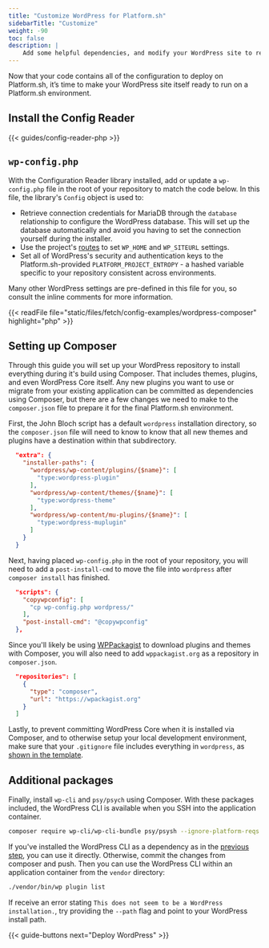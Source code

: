 ```yaml
---
title: "Customize WordPress for Platform.sh"
sidebarTitle: "Customize"
weight: -90
toc: false
description: |
    Add some helpful dependencies, and modify your WordPress site to read from a Platform.sh environment.
---
```


Now that your code contains all of the configuration to deploy on Platform.sh, it’s time to make your WordPress site itself ready to run on a Platform.sh environment. 

## Install the Config Reader

{{< guides/config-reader-php >}}

## `wp-config.php`

With the Configuration Reader library installed, add or update a `wp-config.php` file in the root of your repository to match the code below. In this file, the library's `Config` object is used to:

- Retrieve connection credentials for MariaDB through the `database` relationship to configure the WordPress database. This will set up the database automatically and avoid you having to set the connection yourself during the installer. 
- Use the project's [routes](/configuration/routes/_index.md) to set `WP_HOME` and `WP_SITEURL` settings. 
- Set all of WordPress's security and authentication keys to the Platform.sh-provided `PLATFORM_PROJECT_ENTROPY` - a hashed variable specific to your repository consistent across environments. 

Many other WordPress settings are pre-defined in this file for you, so consult the inline comments for more information.

{{< readFile file="static/files/fetch/config-examples/wordpress-composer" highlight="php" >}}

## Setting up Composer

Through this guide you will set up your WordPress repository to install everything during it's build using Composer. That includes themes, plugins, and even WordPress Core itself. Any new plugins you want to use or migrate from your existing application can be committed as dependencies using Composer, but there are a few changes we need to make to the `composer.json` file to prepare it for the final Platform.sh environment.  

First, the John Bloch script has a default `wordpress` installation directory, so the `composer.json` file will need to know to know that all new themes and plugins have a destination within that subdirectory. 

```json
  "extra": {
    "installer-paths": {
      "wordpress/wp-content/plugins/{$name}": [
        "type:wordpress-plugin"
      ],
      "wordpress/wp-content/themes/{$name}": [
        "type:wordpress-theme"
      ],
      "wordpress/wp-content/mu-plugins/{$name}": [
        "type:wordpress-muplugin"
      ]
    }
  }
```

Next, having placed `wp-config.php` in the root of your repository, you will need to add a `post-install-cmd` to move the file into `wordpress` after `composer install` has finished.

```json
  "scripts": {
    "copywpconfig": [
      "cp wp-config.php wordpress/"
    ],
    "post-install-cmd": "@copywpconfig"
  },
```

Since you'll likely be using [WPPackagist](https://wpackagist.org/) to download plugins and themes with Composer, you will also need to add `wppackagist.org` as a repository in `composer.json`.

```json
  "repositories": [
    {
      "type": "composer",
      "url": "https://wpackagist.org"
    }
  ]
```

Lastly, to prevent committing WordPress Core when it is installed via Composer, and to otherwise setup your local development environment, make sure that your `.gitignore` file includes everything in `wordpress`, as [shown in the template](https://github.com/platformsh-templates/wordpress-composer/blob/master/.gitignore).

## Additional packages

Finally, install `wp-cli` and `psy/psych` using Composer.
With these packages included, the WordPress CLI is available when you SSH into the application container.

```bash
composer require wp-cli/wp-cli-bundle psy/psysh --ignore-platform-reqs
```

If you've installed the WordPress CLI as a dependency as in the [previous step](./configure.md#application-container-platformappyaml),
you can use it directly.
Otherwise, commit the changes from composer and push.
Then you can use the WordPress CLI within an application container from the `vendor` directory:

```bash
./vendor/bin/wp plugin list
```

If receive an error stating `This does not seem to be a WordPress installation.`,
try providing the `--path` flag and point to your WordPress install path.

{{< guide-buttons next="Deploy WordPress" >}}